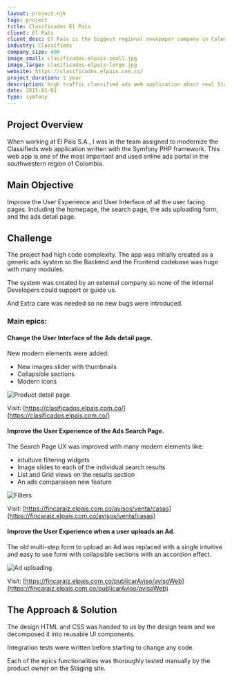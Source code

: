 ```yaml
---
layout: project.njk
tags: project
title: Clasificados El País
client: El País
client_desc: El País is the biggest regional newspaper company in Colombia.
industry: Classifieds
company_size: 400
image_small: clasificados-elpais-small.jpg
image_large: clasificados-elpais-large.jpg
website: https://clasificados.elpais.com.co/
project_duration: 1 year
description: High traffic classified ads web application about real State, vehicules, jobs and miscellaneous products.
date: 2015-01-01
type: symfony
---
```


## Project Overview
When working at El Pais S.A., I was in the team assigned to modernize the Classifieds web application written with the Symfony PHP framework. This web app is one of the most important and used online ads portal in the southwestern region of Colombia.

## Main Objective

Improve the User Experience and User Interface of all the user facing pages. Including the homepage, the search page, the ads uploading form, and the ads detail page.


## Challenge

The project had high code complexity. The app was initially created as a generic ads system so the Backend and the Frontend codebase was huge with many modules. 

The system was created by an external company so none of the internal Developers could support or guide us. 

And Extra care was needed so no new bugs were introduced.

### Main epics: 

#### Change the User Interface of the Ads detail page.

New modern elements were added: 
- New images slider with thumbnails
- Collapsible sections
- Modern icons

![Product detail page](/assets/images/project/el-pais-product-detail.jpg)

Visit: [https://clasificados.elpais.com.co/](https://clasificados.elpais.com.co/)

#### Improve the User Experience of the Ads Search Page.

The Search Page UX was improved with many modern elements like: 

- intuituve filtering widgets 
- Image slides to each of the individual search results
- List and Grid views on the results section
- An ads comparaison new feature

![Filters](/assets/images/project/el-pais-search-page.jpg)

Visit: [https://fincaraiz.elpais.com.co/avisos/venta/casas](https://fincaraiz.elpais.com.co/avisos/venta/casas)

#### Improve the User Experience when a user uploads an Ad.

The old multi-step form to upload an Ad was replaced with a single intuitive and easy to use form with collapsible sections with an accordion effect. 


![Ad uploading](/assets/images/project/el-pais-upload.jpg)

Visit: [https://fincaraiz.elpais.com.co/publicarAviso/avisoWeb](https://fincaraiz.elpais.com.co/publicarAviso/avisoWeb)


## The Approach & Solution

The design HTML and CSS was handed to us by the design team and we decomposed it into reusable UI components. 

Integration tests were written before starting to change any code.

Each of the epics functionalities was thoroughly tested manually by the product owner on the Staging site.